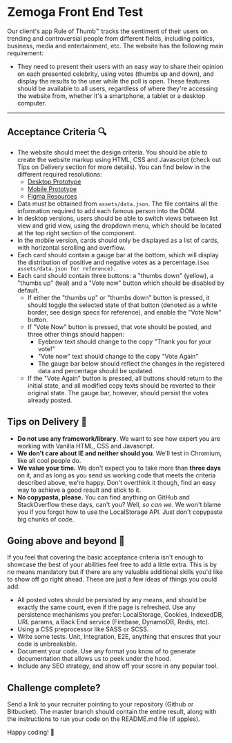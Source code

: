 # Zemoga Front End Test

Our client's app Rule of Thumb™️ tracks the sentiment of their users on trending and controversial people from different fields, including politics, business, media and entertainment, etc. The website has the following main requirement:
- They need to present their users with an easy way to share their opinion on each presented celebrity, using votes (thumbs up and down), and display the results to the user while the poll is open. These features should be available to all users, regardless of where they're accessing the website from, whether it's a smartphone, a tablet or a desktop computer.
---
## Acceptance Criteria 🔍
- The website should meet the design criteria. You should be able to create the website markup using HTML, CSS and Javascript (check out Tips on Delivery section for more details). You can find below in the different required resolutions:
    - [Desktop Prototype](https://www.figma.com/proto/NlQ6PjfanVO2YyuDUaohjx/Rule-of-Thumb---FED-Challenge?node-id=84%3A2401&scaling=min-zoom)
    - [Mobile Prototype](https://www.figma.com/proto/NlQ6PjfanVO2YyuDUaohjx/Rule-of-Thumb---FED-Challenge?node-id=6%3A43&scaling=min-zoom)
    - [Figma Resources](https://www.figma.com/file/NlQ6PjfanVO2YyuDUaohjx/Rule-of-Thumb---FED-Challenge)
- Data must be obtained from `assets/data.json`. The file contains all the information required to add each famous person into the DOM. 
- In desktop versions, users should be able to switch views between list view and grid view, using the dropdown menu, which should be located at the top right section of the component.
- In the mobile version, cards should only be displayed as a list of cards, with horizontal scrolling and overflow.
- Each card should contain a gauge bar at the bottom, which will display the distribution of positive and negative votes as a percentage.`(See assets/data.json for reference).`
- Each card should contain three buttons: a "thumbs down" (yellow), a "thumbs up" (teal) and a "Vote now" button which should be disabled by default.
    - If either the "thumbs up" or "thumbs down" button is pressed, it should toggle the selected state of that button (denoted as a white border, see design specs for reference), and enable the "Vote Now" button.
    - If "Vote Now" button is pressed, that vote should be posted, and three other things should happen:
        - Eyebrow text should change to the copy "Thank you for your vote!"
        - "Vote now" text should change to the copy "Vote Again"
        - The gauge bar below should reflect the changes in the registered data and percentage should be updated.
    - If the "Vote Again" button is pressed, all buttons should return to the initial state, and all modified copy texts should be reverted to their original state. The gauge bar, however, should persist the votes already posted.

## Tips on Delivery 🧐 
- **Do not use any framework/library**. We want to see how expert you are working with Vanilla HTML, CSS and Javascript.
- **We don't care about IE and neither should you**. We'll test in Chromium, like all cool people do.
- **We value your time.** We don't expect you to take more than **three days** on it, and as long as you send us working code that meets the criteria described above, we're happy. Don't overthink it though, find an easy way to achieve a good result and stick to it.
- **No copypasta, please.** You can find anything on GitHub and StackOverflow these days, can't you? Well, _so can we_. We won't blame you if you forgot how to use the LocalStorage API. Just don't copypaste big chunks of code.

## Going above and beyond 🚀 
If you feel that covering the basic acceptance criteria isn't enough to showcase the best of your abilities feel free to add a little extra. This is by no means mandatory but if there are any valuable additional skills you'd like to show off go right ahead. These are just a few ideas of things you could add:

- All posted votes should be persisted by any means, and should be exactly the same count, even if the page is refreshed. Use any persistence mechanisms you prefer: LocalStorage, Cookies, IndexedDB, URL params, a Back End service (Firebase, DynamoDB, Redis, etc).
- Using a CSS preprocessor like SASS or SCSS.
- Write some tests. Unit, Integration, E2E, anything that ensures that your code is unbreakable.
- Document your code. Use any format you know of to generate documentation that allows us to peek under the hood.
- Include any SEO strategy, and show off your score in any popular tool.

## Challenge complete?
Send a link to your recruiter pointing to your repository (Github or Bitbucket). The master branch should contain the entire result, along with the instructions to run your code on the README.md file (if apples).

Happy coding! 🙌
